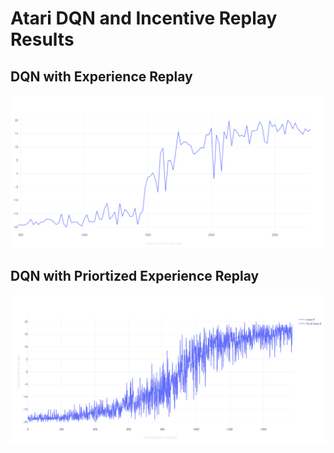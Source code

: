 # Atari DQN and Incentive Replay Results

## DQN with Experience Replay
![DQN](images/dqn.png)

## DQN with Priortized Experience Replay
![DQN](images/dqn-per.png)
